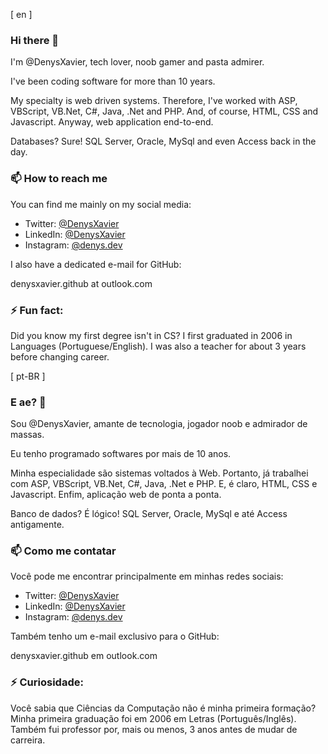 [ en ]

### Hi there 👋

I'm @DenysXavier, tech lover, noob gamer and pasta admirer.

I've been coding software for more than 10 years.

My specialty is web driven systems. Therefore, I've worked with ASP, VBScript, VB.Net, C#, Java, .Net and PHP. And, of course, HTML, CSS and Javascript. Anyway, web application end-to-end.

Databases? Sure! SQL Server, Oracle, MySql and even Access back in the day.

### 📫 How to reach me

You can find me mainly on my social media:

* Twitter: [@DenysXavier][my-twitter]
* LinkedIn: [@DenysXavier][my-linkedin]
* Instagram: [@denys.dev][my-instagram]

I also have a dedicated e-mail for GitHub:

denysxavier.github at outlook.com

### ⚡ Fun fact:

Did you know my first degree isn't in CS? I first graduated in 2006 in Languages (Portuguese/English). I was also a teacher for about 3 years before changing career.

[ pt-BR ]

### E ae? 👋

Sou @DenysXavier, amante de tecnologia, jogador noob e admirador de massas.

Eu tenho programado softwares por mais de 10 anos.

Minha especialidade são sistemas voltados à Web. Portanto, já trabalhei com ASP, VBScript, VB.Net, C#, Java, .Net e PHP. E, é claro, HTML, CSS e Javascript. Enfim, aplicação web de ponta a ponta.

Banco de dados? É lógico! SQL Server, Oracle, MySql e até Access antigamente.

### 📫 Como me contatar

Você pode me encontrar principalmente em minhas redes sociais:

* Twitter: [@DenysXavier][my-twitter]
* LinkedIn: [@DenysXavier][my-linkedin]
* Instagram: [@denys.dev][my-instagram]

Também tenho um e-mail exclusivo para o GitHub:

denysxavier.github em outlook.com

### ⚡ Curiosidade:

Você sabia que Ciências da Computação não é minha primeira formação? Minha primeira graduação foi em 2006 em Letras (Português/Inglês). Também fui professor por, mais ou menos, 3 anos antes de mudar de carreira.

<!--
**DenysXavier/DenysXavier** is a ✨ _special_ ✨ repository because its `README.md` (this file) appears on your GitHub profile.

Here are some ideas to get you started:

- 🔭 I’m currently working on ...
- 🌱 I’m currently learning ...
- 👯 I’m looking to collaborate on ...
- 🤔 I’m looking for help with ...
- 💬 Ask me about ...
- 📫 How to reach me: ...
- 😄 Pronouns: ...
- ⚡ Fun fact: ...
-->

<!-- Link References -->
[my-twitter]: https://twitter.com/denysxavier
[my-linkedin]: https://www.linkedin.com/in/denysxavier/
[my-instagram]: https://www.instagram.com/denys.dev/
